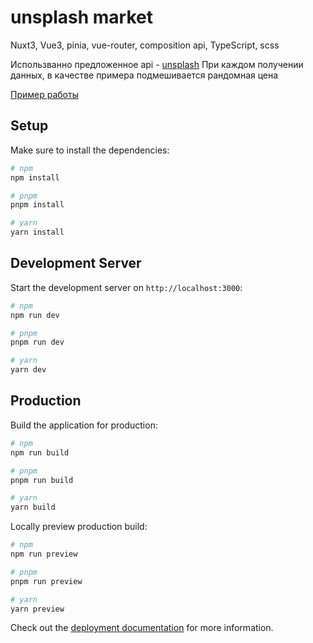 # unsplash market

Nuxt3, Vue3, pinia, vue-router, composition api, TypeScript, scss

Использванно предложенное api - [unsplash](https://unsplash.com/developers/) 
При каждом получении данных, в качестве примера подмешивается рандомная цена

[Пример работы](https://lovely-dango-cb2098.netlify.app/)

## Setup

Make sure to install the dependencies:

```bash
# npm
npm install

# pnpm
pnpm install

# yarn
yarn install
```

## Development Server

Start the development server on `http://localhost:3000`:

```bash
# npm
npm run dev

# pnpm
pnpm run dev

# yarn
yarn dev
```

## Production

Build the application for production:

```bash
# npm
npm run build

# pnpm
pnpm run build

# yarn
yarn build
```

Locally preview production build:

```bash
# npm
npm run preview

# pnpm
pnpm run preview

# yarn
yarn preview
```

Check out the [deployment documentation](https://nuxt.com/docs/getting-started/deployment) for more information.

